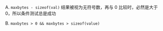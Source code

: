 A. `maxbytes - sizeof(val)` 结果被视为无符号数，再与 0 比较时，必然是大于 0，所以条件测试总是成功

B. `maxbytes > 0 && maxbytes > sizeof(value)`